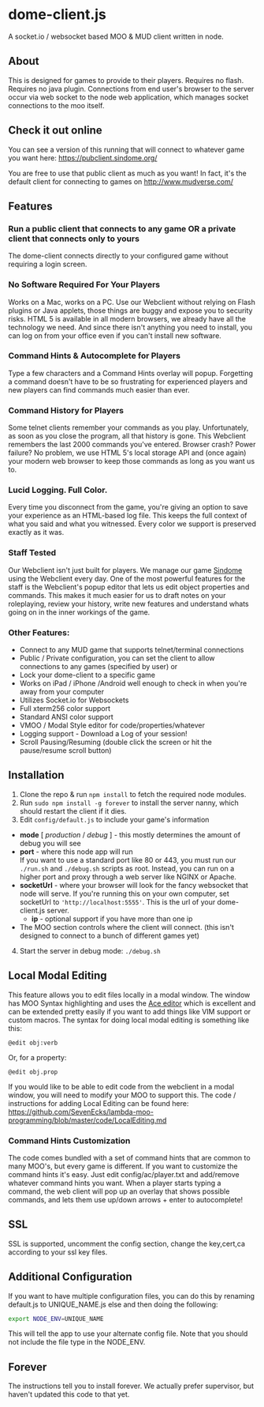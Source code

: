 # dome-client.js

A socket.io / websocket based MOO & MUD client written in node.

## About

This is designed for games to provide to their players. Requires no flash. Requires no java plugin. Connections from end user's browser to the server occur via web socket to the node web application, which manages socket connections to the moo itself.

## Check it out online

You can see a version of this running that will connect to whatever game you want here: https://pubclient.sindome.org/

You are free to use that public client as much as you want! In fact, it's the default client for connecting to games on http://www.mudverse.com/

## Features

### Run a public client that connects to any game OR a private client that connects only to yours

The dome-client connects directly to your configured game without requiring a login screen.

### No Software Required For Your Players

Works on a Mac, works on a PC. Use our Webclient without relying on Flash plugins or Java applets, those things are buggy and expose you to security risks. HTML 5 is available in all modern browsers, we already have all the technology we need. And since there isn't anything you need to install, you can log on from your office even if you can't install new software.

### Command Hints & Autocomplete for Players

Type a few characters and a Command Hints overlay will popup. Forgetting a command doesn't have to be so frustrating for experienced players and new players can find commands much easier than ever.

### Command History for Players

Some telnet clients remember your commands as you play. Unfortunately, as soon as you close the program, all that history is gone. This Webclient remembers the last 2000 commands you've entered. Browser crash? Power failure? No problem, we use HTML 5's local storage API and (once again) your modern web browser to keep those commands as long as you want us to.

### Lucid Logging. Full Color.

Every time you disconnect from the game, you're giving an option to save your experience as an HTML-based log file. This keeps the full context of what you said and what you witnessed. Every color we support is preserved exactly as it was.

### Staff Tested

Our Webclient isn't just built for players. We manage our game [Sindome](https://www.sindome.org) using the Webclient every day. One of the most powerful features for the staff is the Webclient's popup editor that lets us edit object properties and commands. This makes it much easier for us to draft notes on your roleplaying, review your history, write new features and understand whats going on in the inner workings of the game.

### Other Features:

- Connect to any MUD game that supports telnet/terminal connections
- Public / Private configuration, you can set the client to allow connections to any games (specified by user) or
- Lock your dome-client to a specific game
- Works on iPad / iPhone /Android well enough to check in when you're away from your computer
- Utilizes Socket.io for Websockets
- Full xterm256 color support
- Standard ANSI color support
- VMOO / Modal Style editor for code/properties/whatever
- Logging support - Download a Log of your session!
- Scroll Pausing/Resuming (double click the screen or hit the pause/resume scroll button)

## Installation

1. Clone the repo & run `npm install` to fetch the required node modules.
2. Run `sudo npm install -g forever` to install the server nanny, which should restart the client if it dies.
3. Edit `config/default.js` to include your game's information

- **mode** [ *production* / *debug* ] - this mostly determines the amount of debug you will see
- **port** - where this node app will run  
   If you want to use a standard port like 80 or 443, you must run our `./run.sh` and `./debug.sh` scripts as root. Instead, you can run on a higher port and proxy through a web server like NGINX or Apache.
- **socketUrl** - where your browser will look for the fancy websocket that node will serve. If you're running this on your own computer, set socketUrl to `'http://localhost:5555'`. This is the url of your dome-client.js server.
  - **ip** - optional support if you have more than one ip
- The MOO section controls where the client will connect. (this isn't designed to connect to a bunch of different games yet)

4. Start the server in debug mode: `./debug.sh`

## Local Modal Editing

This feature allows you to edit files locally in a modal window. The window has MOO Syntax highlighting and uses the [Ace editor](https://ace.c9.io/) which is excellent and can be extended pretty easily if you want to add things like VIM support or custom macros. The syntax for doing local modal editing is something like this:

```
@edit obj:verb
```

Or, for a property:

```
@edit obj.prop
```

If you would like to be able to edit code from the webclient in a modal window, you will need to modify your MOO to support this. The code / instructions for adding Local Editing can be found here: https://github.com/SevenEcks/lambda-moo-programming/blob/master/code/LocalEditing.md

### Command Hints Customization

The code comes bundled with a set of command hints that are common to many MOO's, but every game is different. If you want to customize the command hints it's easy. Just edit config/ac/player.txt and add/remove whatever command hints you want. When a player starts typing a command, the web client will pop up an overlay that shows possible commands, and lets them use up/down arrows + enter to autocomplete!

## SSL

SSL is supported, uncomment the config section, change the key,cert,ca according to your ssl key files.

## Additional Configuration

If you want to have multiple configuration files, you can do this by renaming default.js to UNIQUE_NAME.js else and then doing the following:

```bash
export NODE_ENV=UNIQUE_NAME
```

This will tell the app to use your alternate config file. Note that you should not include the file type in the NODE_ENV.

## Forever

The instructions tell you to install forever. We actually prefer supervisor, but haven't updated this code to that yet.
